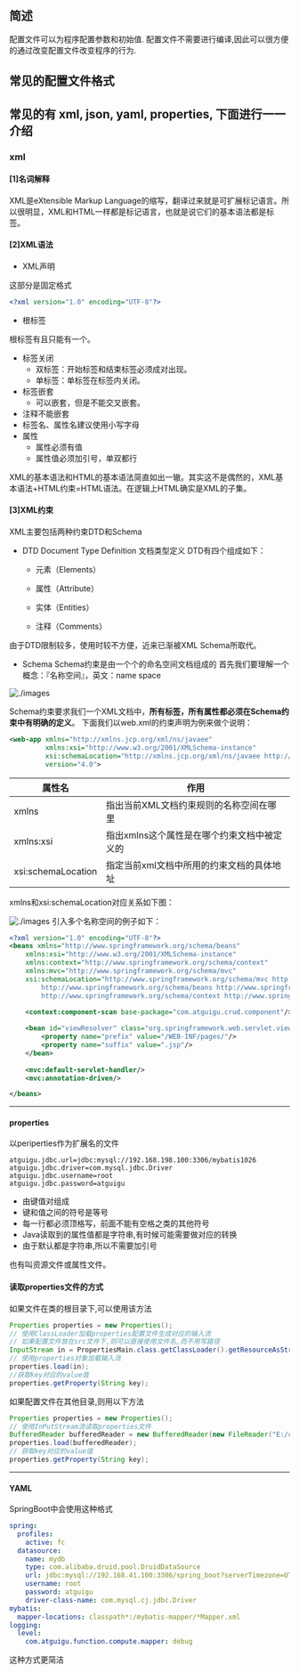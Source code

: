 ## 简述
配置文件可以为程序配置参数和初始值.
配置文件不需要进行编译,因此可以很方便的通过改变配置文件改变程序的行为.
## 常见的配置文件格式
常见的有 xml, json, yaml, properties, 下面进行一一介绍
 --- 
### xml
#### [1]名词解释
XML是eXtensible Markup Language的缩写，翻译过来就是可扩展标记语言。所以很明显，XML和HTML一样都是标记语言，也就是说它们的基本语法都是标签。
#### [2]XML语法
-   XML声明

这部分是固定格式

``` xml
<?xml version="1.0" encoding="UTF-8"?>
```

-   根标签

根标签有且只能有一个。

-   标签关闭
    -   双标签：开始标签和结束标签必须成对出现。
    -   单标签：单标签在标签内关闭。
-   标签嵌套
    -   可以嵌套，但是不能交叉嵌套。
-   注释不能嵌套
-   标签名、属性名建议使用小写字母
-   属性
    -   属性必须有值
    -   属性值必须加引号，单双都行

XML的基本语法和HTML的基本语法简直如出一辙。其实这不是偶然的，XML基本语法+HTML约束=HTML语法。在逻辑上HTML确实是XML的子集。
#### [3]XML约束
XML主要包括两种约束DTD和Schema
- DTD
Document Type Definition 文档类型定义
DTD有四个组成如下：

	-   元素（Elements）
    
	-   属性（Attribute）
    
	-   实体（Entities）
    
	-   注释（Comments）
    

由于DTD限制较多，使用时较不方便，近来已渐被XML Schema所取代。
- Schema
Schema约束是由一个个的命名空间文档组成的
首先我们要理解一个概念：『名称空间』，英文：name space

![./images](https://heavy_code_industry.gitee.io/code_heavy_industry/assets/img/img003.5d44a5e4.png)

Schema约束要求我们一个XML文档中，**所有标签，所有属性都必须在Schema约束中有明确的定义**。
下面我们以web.xml的约束声明为例来做个说明：

```xml
<web-app xmlns="http://xmlns.jcp.org/xml/ns/javaee"
         xmlns:xsi="http://www.w3.org/2001/XMLSchema-instance"
         xsi:schemaLocation="http://xmlns.jcp.org/xml/ns/javaee http://xmlns.jcp.org/xml/ns/javaee/web-app_4_0.xsd"
         version="4.0">
```

| 属性名             | 作用                                        |
| ------------------ | ------------------------------------------- |
| xmlns              | 指出当前XML文档约束规则的名称空间在哪里     |
| xmlns:xsi          | 指出xmlns这个属性是在哪个约束文档中被定义的 |
| xsi:schemaLocation | 指定当前xml文档中所用的约束文档的具体地址   |

xmlns和xsi:schemaLocation对应关系如下图：

![./images](https://heavy_code_industry.gitee.io/code_heavy_industry/assets/img/img004.eedbdd3a.png)
引入多个名称空间的例子如下：

```xml
<?xml version="1.0" encoding="UTF-8"?>
<beans xmlns="http://www.springframework.org/schema/beans"
	xmlns:xsi="http://www.w3.org/2001/XMLSchema-instance"
	xmlns:context="http://www.springframework.org/schema/context"
	xmlns:mvc="http://www.springframework.org/schema/mvc"
	xsi:schemaLocation="http://www.springframework.org/schema/mvc http://www.springframework.org/schema/mvc/spring-mvc-4.0.xsd
		http://www.springframework.org/schema/beans http://www.springframework.org/schema/beans/spring-beans.xsd
		http://www.springframework.org/schema/context http://www.springframework.org/schema/context/spring-context-4.0.xsd">

	<context:component-scan base-package="com.atguigu.crud.component"/>
	
	<bean id="viewResolver" class="org.springframework.web.servlet.view.InternalResourceViewResolver">
		<property name="prefix" value="/WEB-INF/pages/"/>
		<property name="suffix" value=".jsp"/>
	</bean>
	
	<mvc:default-servlet-handler/>
	<mvc:annotation-driven/>

</beans>
``` 

 --- 
 #### properties
 以periperties作为扩展名的文件
 ```
atguigu.jdbc.url=jdbc:mysql://192.168.198.100:3306/mybatis1026
atguigu.jdbc.driver=com.mysql.jdbc.Driver
atguigu.jdbc.username=root
atguigu.jdbc.password=atguigu
```

-   由键值对组成
-   键和值之间的符号是等号
-   每一行都必须顶格写，前面不能有空格之类的其他符号
-   Java读取到的属性值都是字符串,有时候可能需要做对应的转换
-   由于默认都是字符串,所以不需要加引号

也有叫资源文件或属性文件。

#### 读取properties文件的方式
如果文件在类的根目录下,可以使用该方法
```java
Properties properties = new Properties();
// 使用ClassLoader加载properties配置文件生成对应的输入流
// 如果配置文件放在src文件下,则可以直接使用文件名,而不用写路径
InputStream in = PropertiesMain.class.getClassLoader().getResourceAsStream("config.properties");
// 使用properties对象加载输入流
properties.load(in);
//获取key对应的value值
properties.getProperty(String key);
```

如果配置文件在其他目录,则用以下方法
```java
Properties properties = new Properties(); 
// 使用InPutStream流读取properties文件
BufferedReader bufferedReader = new BufferedReader(new FileReader("E:/config.properties")); 
properties.load(bufferedReader); 
// 获取key对应的value值
properties.getProperty(String key);
```


 --- 
 #### YAML
 SpringBoot中会使用这种格式
```yaml
spring:
  profiles:
    active: fc
  datasource:
    name: mydb
    type: com.alibaba.druid.pool.DruidDataSource
    url: jdbc:mysql://192.168.41.100:3306/spring_boot?serverTimezone=UTC
    username: root
    password: atguigu
    driver-class-name: com.mysql.cj.jdbc.Driver
mybatis:
  mapper-locations: classpath*:/mybatis-mapper/*Mapper.xml
logging:
  level:
    com.atguigu.function.compute.mapper: debug
```
这种方式更简洁